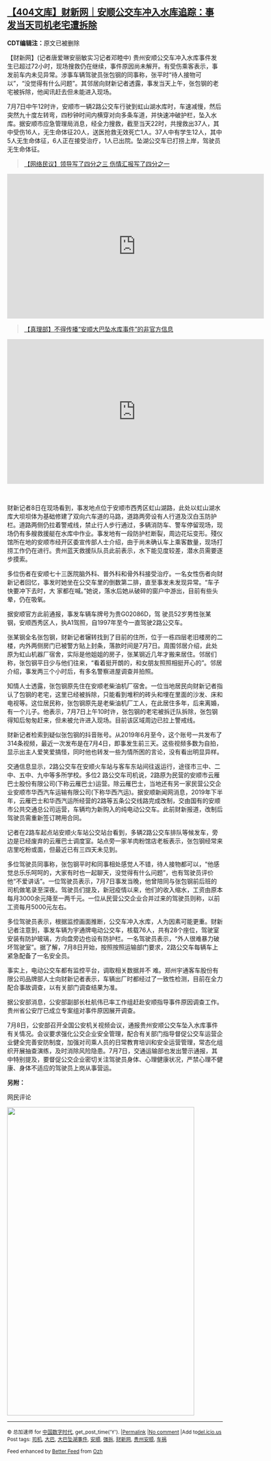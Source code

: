 <!--1594367113000-->
[【404文库】财新网｜安顺公交车冲入水库追踪：事发当天司机老宅遭拆除](https://chinadigitaltimes.net/chinese/2020/07/%e3%80%90404%e6%96%87%e5%ba%93%e3%80%91%e8%b4%a2%e6%96%b0%e7%bd%91%ef%bd%9c%e5%ae%89%e9%a1%ba%e5%85%ac%e4%ba%a4%e8%bd%a6%e5%86%b2%e5%85%a5%e6%b0%b4%e5%ba%93%e8%bf%bd%e8%b8%aa%ef%bc%9a%e4%ba%8b/)
------

<p><strong>CDT编辑注：</strong>原文已被删除</p><p>【财新网】(记者唐爱琳安丽敏实习记者邓睦中) 贵州安顺公交车冲入水库事件发生已超过72小时，现场搜救仍在继续，事件原因尚未解开。有受伤乘客表示，事发前车内未见异常。涉事车辆驾驶员张包钢的同事称，张平时“待人接物可以”，“没觉得有什么问题”。其邻居向财新记者透露，事发当天上午，张包钢的老宅被拆除，他闻讯赶去但未能进入现场。</p><p>7月7日中午12时许，安顺市一辆2路公交车行驶到虹山湖水库时，车速减慢，然后突然九十度左转弯，四秒钟时间内横穿对向多条车道，并快速冲破护栏，坠入水库。据安顺市应急管理局消息，经全力搜救，截至当天22时，共搜救出37人，其中受伤16人，无生命体征20人，送医抢救无效死亡1人。37人中有学生12人，其中5人无生命体征，6人正在接受治疗，1人已出院。坠湖公交车已打捞上岸，驾驶员无生命体征。</p><blockquote class="wp-embedded-content" data-secret="QkQDK1jW3U"><p><a href="https://chinadigitaltimes.net/chinese/2020/07/%e3%80%90%e7%bd%91%e7%bb%9c%e6%b0%91%e8%ae%ae%e3%80%91%e9%a2%86%e5%af%bc%e5%86%99%e4%ba%86%e5%9b%9b%e5%88%86%e4%b9%8b%e4%b8%89%ef%bc%8c%e4%bc%a4%e6%83%85%e6%b1%87%e6%8a%a5%e5%86%99%e4%ba%86%e5%9b%9b/">【网络民议】领导写了四分之三 伤情汇报写了四分之一</a></p></blockquote><p><iframe class="wp-embedded-content" sandbox="allow-scripts" security="restricted" title="《【网络民议】领导写了四分之三 伤情汇报写了四分之一》—中国数字时代" src="https://chinadigitaltimes.net/chinese/2020/07/%e3%80%90%e7%bd%91%e7%bb%9c%e6%b0%91%e8%ae%ae%e3%80%91%e9%a2%86%e5%af%bc%e5%86%99%e4%ba%86%e5%9b%9b%e5%88%86%e4%b9%8b%e4%b8%89%ef%bc%8c%e4%bc%a4%e6%83%85%e6%b1%87%e6%8a%a5%e5%86%99%e4%ba%86%e5%9b%9b/embed/#?secret=QkQDK1jW3U" data-secret="QkQDK1jW3U" width="600" height="338" frameborder="0" marginwidth="0" marginheight="0" scrolling="no"></iframe></p><blockquote class="wp-embedded-content" data-secret="yUqFtdaTGL"><p><a href="https://chinadigitaltimes.net/chinese/2020/07/%e3%80%90%e7%9c%9f%e7%90%86%e9%83%a8%e3%80%91%e4%b8%8d%e5%be%97%e4%bc%a0%e6%92%ad%e5%ae%89%e9%a1%ba%e5%a4%a7%e5%b7%b4%e5%9d%a0%e6%b0%b4%e5%ba%93%e4%ba%8b%e4%bb%b6/">【真理部】不得传播“安顺大巴坠水库事件”的非官方信息</a></p></blockquote><p><iframe class="wp-embedded-content" sandbox="allow-scripts" security="restricted" title="《【真理部】不得传播“安顺大巴坠水库事件”的非官方信息》—中国数字时代" src="https://chinadigitaltimes.net/chinese/2020/07/%e3%80%90%e7%9c%9f%e7%90%86%e9%83%a8%e3%80%91%e4%b8%8d%e5%be%97%e4%bc%a0%e6%92%ad%e5%ae%89%e9%a1%ba%e5%a4%a7%e5%b7%b4%e5%9d%a0%e6%b0%b4%e5%ba%93%e4%ba%8b%e4%bb%b6/embed/#?secret=yUqFtdaTGL" data-secret="yUqFtdaTGL" width="600" height="338" frameborder="0" marginwidth="0" marginheight="0" scrolling="no"></iframe></p><p>&nbsp;</p><p>财新记者8日在现场看到，事发地点位于安顺市西秀区虹山湖路，此处以虹山湖水库大坝坝体为基础修建了双向六车道的马路，道路两旁设有人行道及汉白玉防护栏。道路两侧仍拉着警戒线，禁止行人步行通过，多辆消防车、警车停留现场，现场仍有多艘救援艇在水库中作业。事发地有一段防护栏断裂，周边花坛变形。殘仪馆所在地的安顺市经开区委宣传部人士介绍，由于尚未确认车上乘客数量，现场打捞工作仍在进行。贵州蓝天救援队队员此前表示，水下能见度较差，潜水员需要逐步摸索。</p><p>多位伤者在安顺七十三医院脑外科、普外科和骨外科接受治疗。一名女性伤者向财新记者回忆，事发时她坐在公交车里的倒数第二排，直至事发未发现异常。“车子快要冲下去时，大 家都在喊。”她说，落水后她从破碎的窗户中游出，目前有些头晕，仍在吸氧。</p><p>据安顺官方此前通报，事发车辆车牌号为贵G02086D，驾 驶员52岁男性张某钢，安顺西秀区人，执A1驾照，自1997年至今一直驾驶2路公交车。</p><p>张某钢全名张包钢，财新记者辗转找到了目前的住所，位于一栋四层老旧楼房的二楼，内外两侧房门已被警方贴上封条，落款时间是7月7日。周围邻居介绍，此处原为虹山机器厂宿舍，实际是他姐姐的房子，张某钢近几年才搬来居住。邻居们称，张包钢平日少与他们往来，“看着挺开朗的，和女朋友照照相挺开心的”。邻居介绍，事发两三个小时后，有多名警察进屋调查并拍照。</p><p>知情人士透露，张包钢原先住在安顺老柴油机厂宿舍。一位当地居民向财新记者指认了包钢的老宅，这里已经被拆除，只能看到堆积的砖头和埋在里面的沙发、床和电视等。这位居民称，张包钢原先是老柴油机厂工人，在此居住多年，后来离婚，有一个儿子。他表示，7月7日上午10时许，张包钢的老宅被拆迁队拆除，张包钢得知后匆匆赶来，但未被允许进入现场。目前该区域周边已拉上警戒线。</p><p>财新记者检索到疑似张包钢的抖音账号。从2019年6月至今，这个账号一共发布了314条视频，最近一次发布是在7月4日，即事发生前三天。这些视频多数为自拍，显示出主人爱笑爱搞怪，同时他也转发一些为情所困的言论，没有看出明显异样。</p><p>交通信息显示，2路公交车在安顺火车站与客车东站间往返运行，途径市三中、二中、五中、九中等多所学校。多位2 路公交车司机说，2路原为民营的安顺市云雁巴士股份有限公司(下称云雁巴士)运营。除云雁巴士，当地还有另一家民营公交企业安顺市华西汽车运输有限公司(下称华西汽运)。据安顺新闻网消息，2019年下半年，云雁巴士和华西汽运所经营的2路等五条公交线路完成改制，交由国有的安顺市公共交通总公司运营，车辆均为新购入的纯电动公交车。此前财新报道，改制后驾驶员需重新签订聘用合同。</p><p>记者在2路车起点站安顺火车站公交站台看到，多辆2路公交车排队等候发车，旁边是已经废弃的云雁巴士调度室。站点旁一家羊肉粉馆店老板表示，张包钢经常来店里吃粉或面，但最近已有三四天未见到。</p><p>多位驾驶员同事称，张包钢平时和同事相处感觉人不错，待人接物都可以，“他感觉总乐乐呵呵的，大家有时也一起聊天，没觉得有什么问题”，也有驾驶员评价他“不爱讲话”。一位驾驶员表示，7月7日事发当晚，他曾陪同与张包钢前后班的司机做笔录至深夜。驾驶员们提及，新冠疫情以来，他们的收入缩水，工资由原本每月3000余元降至一两千元。一位从民营公交企业合并过来的驾驶员则称，以前工资每月5000元左右。</p><p>多位驾驶员表示，根据监控画面推断，公交车冲入水库，人为因素可能更重。财新记者注意到，事发车辆为宇通牌电动公交车，核载76人，共有28个座位，驾驶室安装有防护玻璃，方向盘旁边也设有防护栏。一名驾驶员表示，“外人很难暴力破坏驾驶室”。据了解，7月8日开始，按照按照运输部门要求，2路公交车每辆车上紧急配备了一名安全员。</p><p>事实上，电动公交车都有监控平台，调取相关数据并不 难。郑州宇通客车股份有限公司品牌部人士向财新记者表示，车辆出厂时都经过了一致性检测，目前在全力配合事故调查，以有关部门调查结果为准。</p><p>据公安部消息，公安部副部长杜航伟已率工作组赶赴安顺指导事件原因调查工作。贵州省公安厅已成立专案组对事件原因展开调查。</p><p>7月8日，公安部召开全国公安机关视频会议，通报贵州安顺公交车坠入水库事件有关情况。会议要求强化公交企业安全管理，配合有关部门指导督促公交车运营企业健全完善安防制度，加强对司乘人员的日常教育培训和安全运营管理，常态化组织开展抽查演练，及时消除风险隐患。7月7日，交通运输部也发出警示通报，其中特别提及，要督促公交企业密切关注驾驶员身体、心理健康状况，严禁心理不健康、身体不适应的驾驶员上岗从事营运。</p><p><strong>另附：</strong></p><p>网民评论</p><p><img class="size-full wp-image-649635 aligncenter" src="https://chinadigitaltimes.net/chinese/files/2020/07/image_from_ios_720.jpg" alt="" width="437" height="720" srcset="https://chinadigitaltimes.net/chinese/files/2020/07/image_from_ios_720.jpg 437w, https://chinadigitaltimes.net/chinese/files/2020/07/image_from_ios_720-182x300.jpg 182w" sizes="(max-width: 437px) 100vw, 437px" /></p><hr /><p><small>&copy; 总加速师 for <a href="https://chinadigitaltimes.net/chinese">中国数字时代</a>, get_post_time('Y'). |<a href="https://chinadigitaltimes.net/chinese/2020/07/%e3%80%90404%e6%96%87%e5%ba%93%e3%80%91%e8%b4%a2%e6%96%b0%e7%bd%91%ef%bd%9c%e5%ae%89%e9%a1%ba%e5%85%ac%e4%ba%a4%e8%bd%a6%e5%86%b2%e5%85%a5%e6%b0%b4%e5%ba%93%e8%bf%bd%e8%b8%aa%ef%bc%9a%e4%ba%8b/">Permalink</a> |<a href="https://chinadigitaltimes.net/chinese/2020/07/%e3%80%90404%e6%96%87%e5%ba%93%e3%80%91%e8%b4%a2%e6%96%b0%e7%bd%91%ef%bd%9c%e5%ae%89%e9%a1%ba%e5%85%ac%e4%ba%a4%e8%bd%a6%e5%86%b2%e5%85%a5%e6%b0%b4%e5%ba%93%e8%bf%bd%e8%b8%aa%ef%bc%9a%e4%ba%8b/#comments">No comment</a> |Add to<a href="http://del.icio.us/post?url=https://chinadigitaltimes.net/chinese/2020/07/%e3%80%90404%e6%96%87%e5%ba%93%e3%80%91%e8%b4%a2%e6%96%b0%e7%bd%91%ef%bd%9c%e5%ae%89%e9%a1%ba%e5%85%ac%e4%ba%a4%e8%bd%a6%e5%86%b2%e5%85%a5%e6%b0%b4%e5%ba%93%e8%bf%bd%e8%b8%aa%ef%bc%9a%e4%ba%8b/&amp;title=【404文库】财新网｜安顺公交车冲入水库追踪：事发当天司机老宅遭拆除">del.icio.us</a><br/>Post tags: <a href="https://chinadigitaltimes.net/chinese/tag/%e5%8f%b8%e6%9c%ba/" rel="tag">司机</a>, <a href="https://chinadigitaltimes.net/chinese/tag/%e5%a4%a7%e5%b7%b4/" rel="tag">大巴</a>, <a href="https://chinadigitaltimes.net/chinese/tag/%e5%a4%a7%e5%b7%b4%e5%9d%a0%e6%b9%96%e4%ba%8b%e4%bb%b6/" rel="tag">大巴坠湖事件</a>, <a href="https://chinadigitaltimes.net/chinese/tag/%e5%ae%89%e9%a1%ba/" rel="tag">安顺</a>, <a href="https://chinadigitaltimes.net/chinese/tag/%e5%bc%ba%e6%8b%86/" rel="tag">强拆</a>, <a href="https://chinadigitaltimes.net/chinese/tag/%e8%b4%a2%e6%96%b0%e7%bd%91/" rel="tag">财新网</a>, <a href="https://chinadigitaltimes.net/chinese/tag/%e8%b4%b5%e5%b7%9e%e5%ae%89%e9%a1%ba/" rel="tag">贵州安顺</a>, <a href="https://chinadigitaltimes.net/chinese/tag/%e8%bd%a6%e7%a5%b8/" rel="tag">车祸</a><br/></small></p><p><small>Feed enhanced by <a href='http://planetozh.com/blog/my-projects/wordpress-plugin-better-feed-rss/'>Better Feed</a> from  <a href='http://planetozh.com/blog/'>Ozh</a></small></p>
